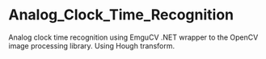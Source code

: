 # Analog_Clock_Time_Recognition
Analog clock time recognition using EmguCV .NET wrapper to the OpenCV image processing library. Using Hough transform.

